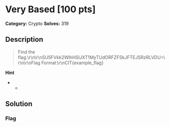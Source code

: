 # Very Based [100 pts]

**Category:** Crypto
**Solves:** 319

## Description
>Find the flag.\r\n\r\nSU5FVkk2WlhHSlJXT1MyTUdORFZFSkJFTEJSRzRLVDU=\r\n\r\nFlag Format:\r\nCIT{example_flag}

**Hint**
* -

## Solution

### Flag

